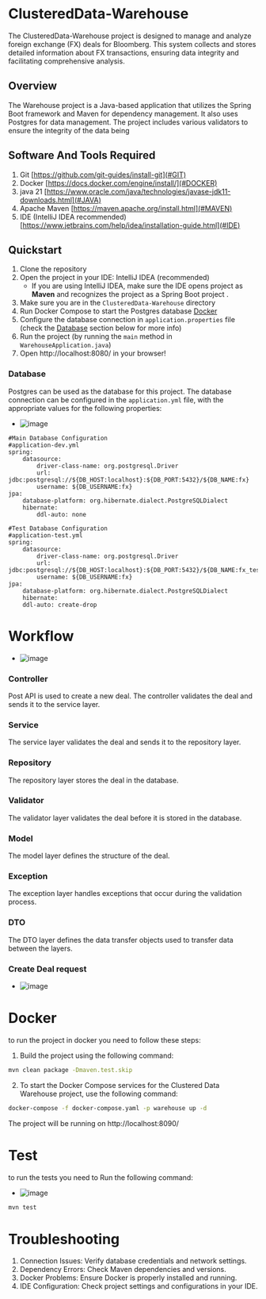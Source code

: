 # ClusteredData-Warehouse
The ClusteredData-Warehouse project is designed to manage and analyze foreign exchange (FX) deals for Bloomberg. This system collects and stores detailed information about FX transactions, ensuring data integrity and facilitating comprehensive analysis.

## Overview
The Warehouse project is a Java-based application that utilizes the Spring Boot framework and Maven for dependency management. It also uses Postgres for data management. The project includes various validators to ensure the integrity of the data being

## Software And Tools Required
1. Git [https://github.com/git-guides/install-git](#GIT)
2. Docker [https://docs.docker.com/engine/install/](#DOCKER)
3. java 21 [https://www.oracle.com/java/technologies/javase-jdk11-downloads.html](#JAVA)
4. Apache Maven [https://maven.apache.org/install.html](#MAVEN)
5. IDE (IntelliJ IDEA recommended) [https://www.jetbrains.com/help/idea/installation-guide.html](#IDE)

## Quickstart
1. Clone the repository
2. Open the project in your IDE: IntelliJ IDEA (recommended)
    * If you are using IntelliJ IDEA, make sure the IDE opens project as **Maven** and recognizes the project as a Spring Boot project .
3. Make sure you are in the `ClusteredData-Warehouse` directory
4. Run Docker Compose to start the Postgres database [Docker](#docker)
5. Configure the database connection in `application.properties` file (check the [Database](#database) section below for more info)
6. Run the project (by running the `main` method in `WarehouseApplication.java`)
7. Open http://localhost:8080/ in your browser!

### Database

Postgres can be used as the database for this project. The database connection can be configured in the `application.yml` file, with the appropriate values for the following properties:
- ![image](src/main/resources/images/resources-project-structure.png)
```properties
#Main Database Configuration
#application-dev.yml
spring:
    datasource:
        driver-class-name: org.postgresql.Driver
        url: jdbc:postgresql://${DB_HOST:localhost}:${DB_PORT:5432}/${DB_NAME:fx}
        username: ${DB_USERNAME:fx}
jpa:
    database-platform: org.hibernate.dialect.PostgreSQLDialect
    hibernate:
        ddl-auto: none
```
```properties
#Test Database Configuration
#application-test.yml
spring:
    datasource:
        driver-class-name: org.postgresql.Driver
        url: jdbc:postgresql://${DB_HOST:localhost}:${DB_PORT:5432}/${DB_NAME:fx_test}
        username: ${DB_USERNAME:fx}
jpa:
    database-platform: org.hibernate.dialect.PostgreSQLDialect
    hibernate:
    ddl-auto: create-drop
```
# Workflow
- ![image](src/main/resources/images/project-structure.png)
### Controller
   Post API is used to create a new deal. The controller validates the deal and sends it to the service layer.
### Service
The service layer validates the deal and sends it to the repository layer.
### Repository
The repository layer stores the deal in the database.
### Validator
The validator layer validates the deal before it is stored in the database.
### Model
The model layer defines the structure of the deal.
### Exception
The exception layer handles exceptions that occur during the validation process.
### DTO
The DTO layer defines the data transfer objects used to transfer data between the layers.

### Create Deal request
- ![image](src/main/resources/images/postman.png)
# Docker
to run the project in docker you need to follow these steps:
1. Build the project using the following command:
```bash
mvn clean package -Dmaven.test.skip

```
2. To start the Docker Compose services for the Clustered Data Warehouse project, use the following command:

```bash
docker-compose -f docker-compose.yaml -p warehouse up -d
```
The project will be running on http://localhost:8090/


# Test
to run the tests you need to Run the following command:
- ![image](src/main/resources/images/test.png)
```bash
mvn test
```
# Troubleshooting
1. Connection Issues: Verify database credentials and network settings.
2. Dependency Errors: Check Maven dependencies and versions.
3. Docker Problems: Ensure Docker is properly installed and running.
4. IDE Configuration: Check project settings and configurations in your IDE.